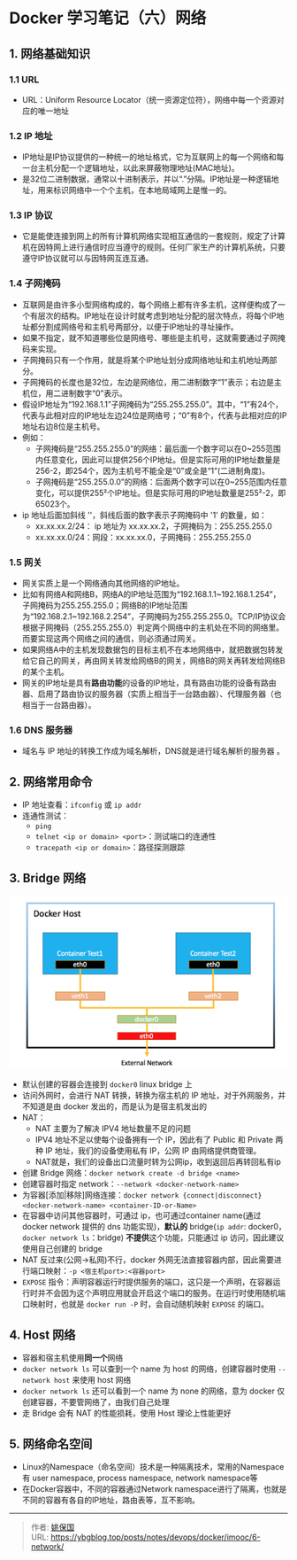 # Docker 学习笔记（六）网络


## 1. 网络基础知识

### 1.1 URL

- URL：Uniform Resource Locator（统一资源定位符），网络中每一个资源对应的唯一地址

### 1.2 IP 地址

- IP地址是IP协议提供的一种统一的地址格式，它为互联网上的每一个网络和每一台主机分配一个逻辑地址，以此来屏蔽物理地址(MAC地址)。
- 是32位二进制数据，通常以十进制表示，并以“.”分隔。IP地址是一种逻辑地址，用来标识网络中一个个主机，在本地局域网上是惟一的。

### 1.3 IP 协议

- 它是能使连接到网上的所有计算机网络实现相互通信的一套规则，规定了计算机在因特网上进行通信时应当遵守的规则。任何厂家生产的计算机系统，只要遵守IP协议就可以与因特网互连互通。

### 1.4 子网掩码

- 互联网是由许多小型网络构成的，每个网络上都有许多主机，这样便构成了一个有层次的结构。IP地址在设计时就考虑到地址分配的层次特点，将每个IP地址都分割成网络号和主机号两部分，以便于IP地址的寻址操作。
- 如果不指定，就不知道哪些位是网络号、哪些是主机号，这就需要通过子网掩码来实现。
- 子网掩码只有一个作用，就是将某个IP地址划分成网络地址和主机地址两部分。
- 子网掩码的长度也是32位，左边是网络位，用二进制数字“1”表示；右边是主机位，用二进制数字“0”表示。
- 假设IP地址为“192.168.1.1”子网掩码为“255.255.255.0”。其中，“1”有24个，代表与此相对应的IP地址左边24位是网络号；“0”有8个，代表与此相对应的IP地址右边8位是主机号。
- 例如：
  - 子网掩码是“255.255.255.0”的网络：最后面一个数字可以在0~255范围内任意变化，因此可以提供256个IP地址。但是实际可用的IP地址数量是256-2，即254个，因为主机号不能全是“0”或全是“1”(二进制角度)。
  - 子网掩码是“255.255.0.0”的网络：后面两个数字可以在0~255范围内任意变化，可以提供255²个IP地址。但是实际可用的IP地址数量是255²-2，即65023个。
- ip 地址后面加斜线 '\'，斜线后面的数字表示子网掩码中 '1' 的数量，如：
  - xx.xx.xx.2/24： ip 地址为 xx.xx.xx.2，子网掩码为：255.255.255.0
  - xx.xx.xx.0/24：网段：xx.xx.xx.0，子网掩码：255.255.255.0

### 1.5 网关

- 网关实质上是一个网络通向其他网络的IP地址。
- 比如有网络A和网络B，网络A的IP地址范围为“192.168.1.1~192.168.1.254”，子网掩码为255.255.255.0；网络B的IP地址范围为“192.168.2.1~192.168.2.254”，子网掩码为255.255.255.0。TCP/IP协议会根据子网掩码（255.255.255.0）判定两个网络中的主机处在不同的网络里。而要实现这两个网络之间的通信，则必须通过网关。
- 如果网络A中的主机发现数据包的目标主机不在本地网络中，就把数据包转发给它自己的网关，再由网关转发给网络B的网关，网络B的网关再转发给网络B的某个主机。
- 网关的IP地址是具有**路由功能**的设备的IP地址，具有路由功能的设备有路由器、启用了路由协议的服务器（实质上相当于一台路由器）、代理服务器（也相当于一台路由器）。

### 1.6 DNS 服务器

- 域名与 IP 地址的转换工作成为域名解析，DNS就是进行域名解析的服务器 。



## 2. 网络常用命令

- IP 地址查看：`ifconfig` 或 `ip addr`
- 连通性测试：
  - `ping`
  - `telnet <ip or domain> <port>`：测试端口的连通性
  - `tracepath <ip or domain>`：路径探测跟踪

## 3. Bridge 网络

![Docker Bridge 网络](../images/two-container-network.png)

- 默认创建的容器会连接到 `docker0` linux bridge 上
- 访问外网时，会进行 NAT 转换，转换为宿主机的 IP 地址，对于外网服务，并不知道是由 docker 发出的，而是认为是宿主机发出的
- NAT：
  - NAT 主要为了解决 IPV4 地址数量不足的问题
  - IPV4 地址不足以使每个设备拥有一个 IP，因此有了 Public 和 Private 两种 IP 地址，我们的设备使用私有 IP，公网 IP 由网络提供商管理。
  - NAT就是，我们的设备出口流量时转为公网ip，收到返回后再转回私有ip
- 创建 Bridge 网络：`docker network create -d bridge <name>`
- 创建容器时指定 network：`--network <docker-network-name>`
- 为容器[添加|移除]网络连接：`docker network {connect|disconnect} <docker-network-name> <container-ID-or-Name>`
- 在容器中访问其他容器时，可通过 ip，也可通过container name(通过 docker network 提供的 dns 功能实现)，**默认的** bridge(`ip addr`: docker0，`docker network ls`：bridge) **不提供**这个功能，只能通过 ip 访问，因此建议使用自己创建的 bridge
- NAT 反过来(公网->私网)不行，docker 外网无法直接容器内部，因此需要进行端口映射：`-p <宿主机port>:<容器port>`
- `EXPOSE` 指令：声明容器运行时提供服务的端口，这只是一个声明，在容器运行时并不会因为这个声明应用就会开启这个端口的服务。在运行时使用随机端口映射时，也就是 `docker run -P` 时，会自动随机映射 `EXPOSE` 的端口。

## 4. Host 网络

- 容器和宿主机使用**同一个**网络
- `docker network ls` 可以查到一个 name 为 host 的网络，创建容器时使用 `--network host` 来使用 host 网络
- `docker network ls` 还可以看到一个 name 为 none 的网络，意为 docker 仅创建容器，不要管网络了，由我们自己处理
- 走 Bridge 会有 NAT 的性能损耗，使用 Host 理论上性能更好

## 5. 网络命名空间

- Linux的Namespace（命名空间）技术是一种隔离技术，常用的Namespace有 user namespace, process namespace, network namespace等
- 在Docker容器中，不同的容器通过Network namespace进行了隔离，也就是不同的容器有各自的IP地址，路由表等，互不影响。


---

> 作者: [姚保国](https://ybgblog.top)  
> URL: https://ybgblog.top/posts/notes/devops/docker/imooc/6-network/  

